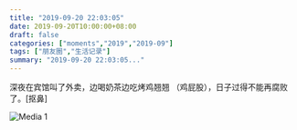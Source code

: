 ```yaml
---
title: "2019-09-20 22:03:05"
date: 2019-09-20T10:00:00+08:00
draft: false
categories: ["moments","2019","2019-09"]
tags: ["朋友圈","生活记录"]
summary: "2019-09-20 22:03:05..."
---
```


深夜在宾馆叫了外卖，边喝奶茶边吃烤鸡翘翘 （鸡屁股），日子过得不能再腐败了。[抠鼻]

![Media 1](/Moments/photos/2019-09-20/201909202203050.jpg)

